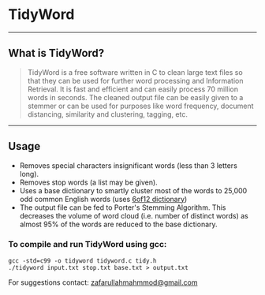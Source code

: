 # TidyWord

----
## What is TidyWord?

> TidyWord is a free software written in C to clean large text files so that they can be used for further word processing and Information Retrieval. It is fast and efficient and can easily process 70 million words in seconds. The cleaned output file can be easily given to a stemmer or can be used for purposes like word frequency, document distancing, similarity and clustering, tagging, etc.

----
## Usage
* Removes special characters insignificant words (less than 3 letters long).
* Removes stop words (a list may be given).
* Uses a base dictionary to smartly cluster most of the words to 25,000 odd common English words (uses [6of12 dictionary](http://wordlist.aspell.net/12dicts-readme/#nof12))
* The output file can be fed to Porter's Stemming Algorithm. This decreases the volume of word cloud (i.e. number of distinct words) as almost 95% of the words are reduced to the base dictionary.

### To compile and run TidyWord using gcc:
```
gcc -std=c99 -o tidyword tidyword.c tidy.h 
./tidyword input.txt stop.txt base.txt > output.txt
```

For suggestions contact: zafarullahmahmmod@gmail.com
